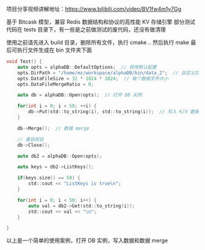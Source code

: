 项目分享视频讲解地址：https://www.bilibili.com/video/BV1fw4m1y7Gg

基于 Bitcask 模型，兼容 Redis 数据结构和协议的高性能 KV 存储引擎
部分测试代码在 tests 目录下，有一些是之前做测试的废代码，还没有做清理

使用之前请先进入 build 目录，删除所有文件，执行 cmake ..
然后执行 make
最后可执行文件生成在 bin 文件夹下面

```c
void Test() {
    auto opts = alphaDB::DefaultOptions;  // 获得默认配置
    opts.DirPath = "/home/mz/workspace/alphaDB/bin/data_2";  // 自定义位置
    opts.DataFileSize = 32 * 1024 * 1024;  // 每个数据文件大小
    opts.DataFileMergeRatio = 0; 

    auto db = alphaDB::Open(opts);  // 打开 DB 实例

    for(int i = 0; i < 50; ++i) {
        db->Put(std::to_string(i), std::to_string(i));  // 写入 K/V 数据
    }

    db->Merge();  // 数据 merge

    // 重启校验
    db->Close();

    auto db2 = alphaDB::Open(opts);

    auto keys = db2->ListKeys();

    if(keys.size() == 50) {
        std::cout << "ListKeys is true\n";
    }

    for(int i = 0; i < 50; i++) {
        auto val = db2->Get(std::to_string(i));
        std::cout << val << "\n";
    }

}
```
以上是一个简单的使用案例，打开 DB 实例，写入数据和数据 merge
